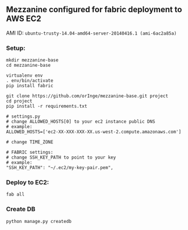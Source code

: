 
## Mezzanine configured for fabric deployment to AWS EC2 

AMI ID: `ubuntu-trusty-14.04-amd64-server-20140416.1 (ami-6ac2a85a)`

### Setup:

    mkdir mezzanine-base
    cd mezzanine-base

    virtualenv env
    . env/bin/activate
    pip install fabric 

    git clone https://github.com/orInge/mezzanine-base.git project
    cd project
    pip install -r requirements.txt

    # settings.py
    # change ALLOWED_HOSTS[0] to your ec2 instance public DNS
    # example:
    ALLOWED_HOSTS=['ec2-XX-XXX-XXX-XX.us-west-2.compute.amazonaws.com']

    # change TIME_ZONE

    # FABRIC settings:
    # change SSH_KEY_PATH to point to your key
    # example: 
    "SSH_KEY_PATH": "~/.ec2/my-key-pair.pem",


### Deploy to EC2:

    fab all

### Create DB

    python manage.py createdb
